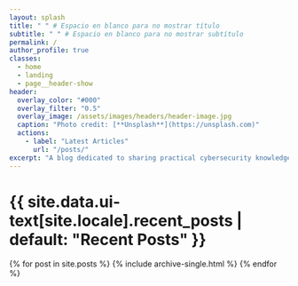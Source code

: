 ```yaml
---
layout: splash
title: " " # Espacio en blanco para no mostrar título
subtitle: " " # Espacio en blanco para no mostrar subtítulo
permalink: /
author_profile: true
classes:
  - home
  - landing
  - page__header-show
header:
  overlay_color: "#000"
  overlay_filter: "0.5"
  overlay_image: /assets/images/headers/header-image.jpg
  caption: "Photo credit: [**Unsplash**](https://unsplash.com)"
  actions:
    - label: "Latest Articles"
      url: "/posts/"
excerpt: "A blog dedicated to sharing practical cybersecurity knowledge and insights, demonstrating that effective information security doesn't require excessive budgets—just expertise, creativity, and the right approach."
---
```


<div class="posts-container">
  <h1 class="archive__subtitle">{{ site.data.ui-text[site.locale].recent_posts | default: "Recent Posts" }}</h1>

  {% for post in site.posts %}
    {% include archive-single.html %}
  {% endfor %}
</div>
